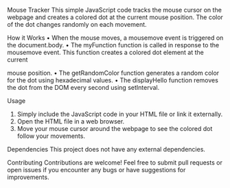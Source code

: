 Mouse Tracker
This simple JavaScript code tracks the mouse cursor on the webpage and creates a colored dot at the current mouse position. The color of the dot changes randomly on each movement.

How it Works
•	When the mouse moves, a mousemove event is triggered on the document.body.
•	The myFunction function is called in response to the mousemove event. This function creates a colored dot element at the current 

mouse position.
•	The getRandomColor function generates a random color for the dot using hexadecimal values.
•	The displayHello function removes the dot from the DOM every second using setInterval.

Usage
1.	Simply include the JavaScript code in your HTML file or link it externally.
2.	Open the HTML file in a web browser.
3.	Move your mouse cursor around the webpage to see the colored dot follow your movements.

Dependencies
This project does not have any external dependencies.

Contributing
Contributions are welcome! Feel free to submit pull requests or open issues if you encounter any bugs or have suggestions for improvements.

